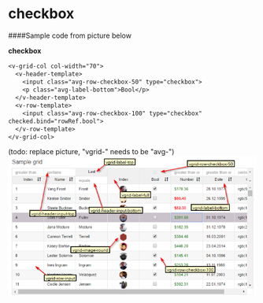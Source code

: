 # checkbox


####Sample code from picture below

**checkbox** 
```
<v-grid-col col-width="70">
  <v-header-template>
    <input class="avg-row-checkbox-50" type="checkbox">
    <p class="avg-label-bottom">Bool</p>
  </v-header-template>
  <v-row-template>
    <input class="avg-row-checkbox-100" type="checkbox" checked.bind="rowRef.bool">
  </v-row-template>
</v-grid-col>
```

(todo: replace picture, "vgrid-" needs to be "avg-")
![classes image](cssclasses.png)